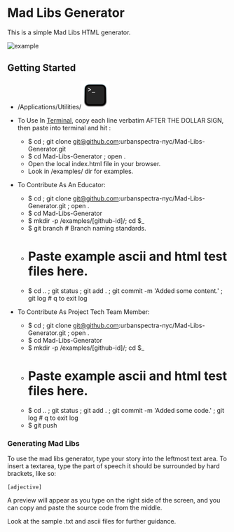 # Mad Libs Generator
This is a simple Mad Libs HTML generator.

![example](http://i.imgur.com/BDeIxWi.png)

## Getting Started

- /Applications/Utilities/![image](64px-Terminalicon2.png)
- To Use In [Terminal](https://en.wikipedia.org/wiki/Terminal_(macOS)),
copy each line verbatim AFTER THE DOLLAR SIGN, then paste into terminal and hit <return>:
  - $ cd ; git clone git@github.com:urbanspectra-nyc/Mad-Libs-Generator.git
  - $ cd Mad-Libs-Generator ; open .
  - Open the local index.html file in your browser.
  - Look in /examples/ dir for examples.

- To Contribute As An Educator:
  - $ cd ; git clone git@github.com:urbanspectra-nyc/Mad-Libs-Generator.git ; open .
  - $ cd Mad-Libs-Generator
  - $ mkdir -p /examples/[github-id]/; cd $_
  - $ git branch # Branch naming standards.
  - # Paste example ascii and html test files here.
  - $ cd .. ; git status ; git add . ; git commit -m 'Added some content.' ; git log # q to exit log


- To Contribute As Project Tech Team Member:
  - $ cd ; git clone git@github.com:urbanspectra-nyc/Mad-Libs-Generator.git ; open .
  - $ cd Mad-Libs-Generator
  - $ mkdir -p /examples/[github-id]/; cd $_
  - # Paste example ascii and html test files here.
  - $ cd .. ; git status ; git add . ; git commit -m 'Added some code.' ; git log # q to exit log
  - $ git push


### Generating Mad Libs
To use the mad libs generator, type your story into the leftmost text area. To insert a textarea, type the part of speech it should be surrounded by hard brackets, like so:

```
[adjective]
```

A preview will appear as you type on the right side of the screen, and you can copy and paste the source code from the middle.

Look at the sample .txt and ascii files for further guidance.